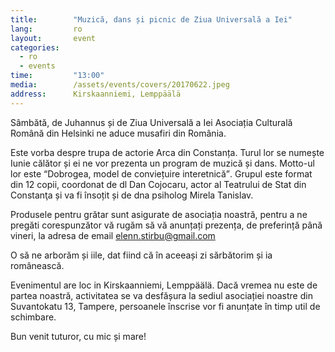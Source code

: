 ```yaml
---
title:        "Muzică, dans și picnic de Ziua Universală a Iei"
lang:         ro
layout:       event
categories:
  - ro
  - events
time:         "13:00"
media:        /assets/events/covers/20170622.jpeg
address:      Kirskaanniemi, Lemppäälä
---
```


Sâmbătă, de Juhannus și de Ziua Universală a Iei Asociația Culturală Română din Helsinki ne aduce musafiri din România.

Este vorba despre trupa de actorie Arca din Constanța. Turul lor se numește Iunie călător și ei ne vor prezenta un program de muzică și dans. Motto-ul lor este <q>Dobrogea, model de conviețuire interetnică</q>. Grupul este format din 12 copii, coordonat de dl Dan Cojocaru, actor al Teatrului de Stat din Constanţa și va fi însoțit și de dna psiholog Mirela Tanislav.

Produsele pentru grătar sunt asigurate de asociația noastră, pentru a ne pregăti corespunzător vă rugăm să vă anunțați prezența, de preferință până vineri, la adresa de email elenn.stirbu@gmail.com

O să ne arborăm și iile, dat fiind că în aceeași zi sărbătorim și ia românească.

Evenimentul are loc in Kirskaanniemi, Lemppäälä. Dacă vremea nu este de partea noastră, activitatea se va desfășura la sediul asociației noastre din Suvantokatu 13, Tampere, persoanele înscrise vor fi anunțate în timp util de schimbare.

Bun venit tuturor, cu mic și mare!